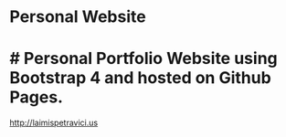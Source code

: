 # Personal Website
# # Personal Portfolio Website using Bootstrap 4 and hosted on Github Pages.
http://laimispetravici.us

